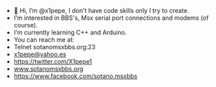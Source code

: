 - 👋 Hi, I’m @x1pepe, I don't have code skills only I try to create.
- I’m interested in BBS's, Msx serial port connections and modems (of course).
- I’m currently learning C++ and Arduino.
- You can reach me at:
- Telnet sotanomsxbbs.org:23
- x1pepe@yahoo.es
- https://twitter.com/X1pepe1
- www.sotanomsxbbs.org
- https://www.facebook.com/sotano.msxbbs


 

<!---
x1pepe/x1pepe is a ✨ special ✨ repository because its `README.md` (this file) appears on your GitHub profile.
You can click the Preview link to take a look at your changes.
--->
